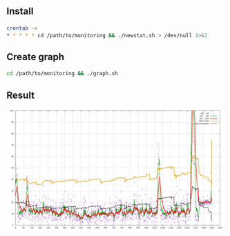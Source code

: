 ## Install
```bash
crontab -e
* * * * * cd /path/to/monitoring && ./newstat.sh > /dev/null 2>&1
```

## Create graph
```bash
cd /path/to/monitoring && ./graph.sh
```

## Result
![monitoring graph](https://github.com/tasofen/simple-server-monitoring/raw/master/demo/24h.png)
